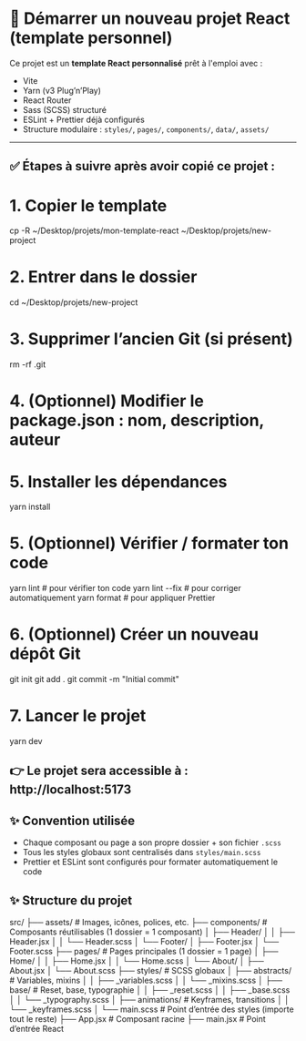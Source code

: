 # 🚀 Démarrer un nouveau projet React (template personnel)

Ce projet est un **template React personnalisé** prêt à l'emploi avec :

- Vite
- Yarn (v3 Plug’n’Play)
- React Router
- Sass (SCSS) structuré
- ESLint + Prettier déjà configurés
- Structure modulaire : `styles/`, `pages/`, `components/`, `data/`, `assets/`
---

## ✅ Étapes à suivre après avoir copié ce projet :

# 1. Copier le template
cp -R ~/Desktop/projets/mon-template-react ~/Desktop/projets/new-project

# 2. Entrer dans le dossier
cd ~/Desktop/projets/new-project

# 3. Supprimer l’ancien Git (si présent)
rm -rf .git

# 4. (Optionnel) Modifier le package.json : nom, description, auteur

# 5. Installer les dépendances
yarn install

# 5. (Optionnel) Vérifier / formater ton code
yarn lint          # pour vérifier ton code
yarn lint --fix    # pour corriger automatiquement
yarn format        # pour appliquer Prettier

# 6. (Optionnel) Créer un nouveau dépôt Git
git init
git add .
git commit -m "Initial commit"

# 7. Lancer le projet
yarn dev

👉 Le projet sera accessible à : http://localhost:5173
---

## ✨ Convention utilisée

- Chaque composant ou page a son propre dossier + son fichier `.scss`
- Tous les styles globaux sont centralisés dans `styles/main.scss`
- Prettier et ESLint sont configurés pour formater automatiquement le code

## ✨ Structure du projet

src/
├── assets/              # Images, icônes, polices, etc.
├── components/          # Composants réutilisables (1 dossier = 1 composant)
│   ├── Header/
│   │   ├── Header.jsx
│   │   └── Header.scss
│   └── Footer/
│       ├── Footer.jsx
│       └── Footer.scss
├── pages/               # Pages principales (1 dossier = 1 page)
│   ├── Home/
│   │   ├── Home.jsx
│   │   └── Home.scss
│   └── About/
│       ├── About.jsx
│       └── About.scss
├── styles/              # SCSS globaux
│   ├── abstracts/       # Variables, mixins
│   │   ├── _variables.scss
│   │   └── _mixins.scss
│   ├── base/            # Reset, base, typographie
│   │   ├── _reset.scss
│   │   ├── _base.scss
│   │   └── _typography.scss
│   ├── animations/      # Keyframes, transitions
│   │   └── _keyframes.scss
│   └── main.scss        # Point d’entrée des styles (importe tout le reste)
├── App.jsx              # Composant racine
├── main.jsx             # Point d’entrée React
